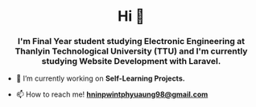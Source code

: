 <h1 align="center">Hi 👋</h1>
<h3 align="center">I'm Final Year student studying Electronic Engineering at Thanlyin Technological University (TTU) and I'm currently studying Website Development with Laravel.</h3>

- 🔭 I’m currently working on **Self-Learning Projects.**

- 📫 How to reach me! **hninpwintphyuaung98@gmail.com**

